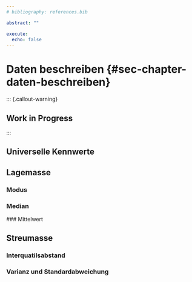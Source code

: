 ```yaml
---
# bibliography: references.bib

abstract: ""

execute: 
  echo: false
---
```


# Daten beschreiben {#sec-chapter-daten-beschreiben}

::: {.callout-warning}
## Work in Progress
:::

## Universelle Kennwerte

## Lagemasse 

### Modus

### Median

### Mittelwert

## Streumasse

### Interquatilsabstand

### Varianz und Standardabweichung

